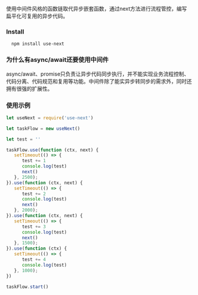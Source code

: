 使用中间件风格的函数链取代异步嵌套函数，通过next方法进行流程管控，编写扁平化可复用的异步代码。

### Install

      npm install use-next

### 为什么有async/await还要使用中间件

async/await、promise只负责让异步代码同步执行，并不能实现业务流程控制、代码分离、代码规范和复用等功能。中间件除了能实异步转同步的需求外，同时还拥有很强的扩展性。

### 使用示例

```js
let useNext = require('use-next')

let taskFlow = new useNext()

let test = ''

taskFlow.use(function (ctx, next) {
   setTimeout(() => {
      test += 1
      console.log(test)
      next()
   }, 2500);
}).use(function (ctx, next) {
   setTimeout(() => {
      test += 2
      console.log(test)
      next()
   }, 2000);
}).use(function (ctx, next) {
   setTimeout(() => {
      test += 3
      console.log(test)
      next()
   }, 1500);
}).use(function (ctx) {
   setTimeout(() => {
      test += 4
      console.log(test)
   }, 1000);
})

taskFlow.start()
```
